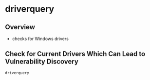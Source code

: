 # driverquery

## Overview

* checks for Windows drivers

## Check for Current Drivers Which Can Lead to Vulnerability Discovery

```
driverquery
```
